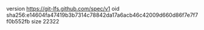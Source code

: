 version https://git-lfs.github.com/spec/v1
oid sha256:e14604fa47419b3b7314c78842da17a6acb46c42009d660d86f7e7f7f0b552fb
size 22322
